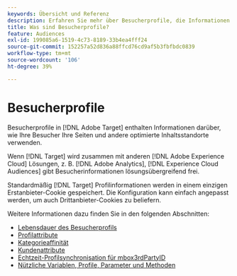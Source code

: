 ```yaml
---
keywords: Übersicht und Referenz
description: Erfahren Sie mehr über Besucherprofile, die Informationen darüber enthalten, wie Besucher Ihre Seiten und andere optimierte Inhaltsspeicherorte verwenden.
title: Was sind Besucherprofile?
feature: Audiences
exl-id: 199085a6-1519-4c73-8189-33b4ea4fff24
source-git-commit: 152257a52d836a88ffcd76cd9af5b3fbfbdc0839
workflow-type: tm+mt
source-wordcount: '106'
ht-degree: 39%

---
```


# Besucherprofile

Besucherprofile in [!DNL Adobe Target] enthalten Informationen darüber, wie Ihre Besucher Ihre Seiten und andere optimierte Inhaltsstandorte verwenden.

Wenn [!DNL Target] wird zusammen mit anderen [!DNL Adobe Experience Cloud] Lösungen, z. B. [!DNL Adobe Analytics], [!DNL Experience Cloud Audiences] gibt Besucherinformationen lösungsübergreifend frei.

Standardmäßig [!DNL Target] Profilinformationen werden in einem einzigen Erstanbieter-Cookie gespeichert. Die Konfiguration kann einfach angepasst werden, um auch Drittanbieter-Cookies zu beliefern.

Weitere Informationen dazu finden Sie in den folgenden Abschnitten:

- [Lebensdauer des Besucherprofils](visitor-profile-lifetime.md)
- [Profilattribute](profile-parameters.md)
- [Kategorieaffinität](category-affinity.md)
- [Kundenattribute](working-with-customer-attributes.md)
- [Echtzeit-Profilsynchronisation für mbox3rdPartyID](3rd-party-id.md)
- [Nützliche Variablen, Profile, Parameter und Methoden](variables-profiles-parameters-methods.md)
